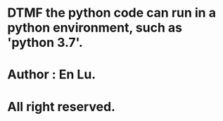 # DTMF the python code can run in a python environment, such as 'python 3.7'.
# Author : En Lu.
# All right reserved.
